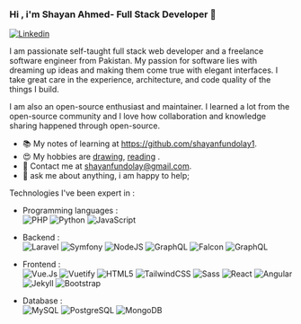 ### Hi , i'm Shayan Ahmed- Full Stack Developer 👋
[![Linkedin](https://img.shields.io/badge/-LinkedIn-blue?style=flat&logo=Linkedin&logoColor=white&link=https://www.linkedin.com/in/alihamidali/)](https://www.linkedin.com/in/shayan-ahmed-b831a6117/)

 I am passionate self-taught full stack web developer and a freelance software engineer from Pakistan.
My passion for software lies with dreaming up ideas and making them come true with elegant interfaces. I take great care in the experience, architecture, and code quality of the things I build. 

I am also an open-source enthusiast and maintainer. I learned a lot from the open-source community and I love how collaboration and knowledge sharing happened through open-source.
- 📚 My notes of learning at https://github.com/shayanfundolay1.
- 😍 My hobbies are [drawing](https://photos.app.goo.gl/9OVEkdTjmtRPg7vC3), [reading](https://www.goodreads.com/user/show/19630622-thi-dinh) .
- 💌 Contact me at [shayanfundolay@gmail.com](mailto:shayanfundolay@gmail.com).
- 💬 ask me about anything, i am happy to help;

Technologies I've been expert in :

- Programming languages : <br />
  ![PHP](http://img.shields.io/badge/-PHP-eee?style=for-the-badge&logo=php&logoColor=4951aa)
  ![Python](http://img.shields.io/badge/-Python-eee?style=for-the-badge&logo=python&logoColor#F7BD2F)
  ![JavaScript](https://img.shields.io/badge/-JavaScript-eee?style=for-the-badge&logo=javascript&logoColor=DD9C25)


- Backend : <br />
  ![Laravel](https://img.shields.io/badge/-laravel-eee?style=for-the-badge&logo=laravel&logoColor=red)
  ![Symfony](https://img.shields.io/badge/-symfony-eee?style=for-the-badge&logo=symfony&logoColor=black)
  ![NodeJS](http://img.shields.io/badge/-NodeJS-eee?style=for-the-badge&logo=data:image/png;base64,iVBORw0KGgoAAAANSUhEUgAAAA4AAAAOCAMAAAAolt3jAAAAgVBMVEUzmTMzkTM0mDQslSwtlS00mzQAAAA7nTsymDIzmDMwmDAymTIzmDMzmTMzmDMzmDMzlzM0mTQzmTMzmTMzmTMzmTMzmTM0mjQ1nDUxlzEymDIzmTMzmTMzmTMzmTMzmTMwlzAzmTMzmTMzmTMzmTMzmTMzmTM0mTQzmTMzmTP///8ybrFJAAAAKXRSTlMAAAAAAAAAAAAAAA9RxlIRBjSR6/7vmzkIAyd21Nt8JwMauPwrKvlQxcV6L9IAAABUSURBVAjXY2RgZGTkYGQEUl8ZwUx2EAUSZfz0jVESSPEygMAXkIgiIyMbAwT8+v+fUeU/jAfkMzKqMjLDuX//k8ZFMwrNIjRnoDkS7AUZxqcQLwAA4+0cex8ENfMAAAAASUVORK5CYII=)
  ![GraphQL](https://img.shields.io/badge/-GraphQL-eee?style=for-the-badge&logo=graphql&logoColor=E10098)
  ![Falcon](http://img.shields.io/badge/-Falcon-eee?style=for-the-badge&logo=falcon&logoColor=000)
  ![GraphQL](https://img.shields.io/badge/-GraphQL-eee?style=for-the-badge&logo=graphql&logoColor=E10098)
- Frontend : <br />
  ![Vue.Js](http://img.shields.io/badge/-Vue.js-eee?style=for-the-badge&logo=vuedotjs&logoColor=234FC08D)
  ![Vuetify](http://img.shields.io/badge/-Vuetify-eee?style=for-the-badge&logo=vuetify&logoColor=AEDDFF)
  ![HTML5](http://img.shields.io/badge/-HTML5-eee?style=for-the-badge&logo=html5&logoColor=E34F26)
  ![TailwindCSS](http://img.shields.io/badge/-tailwindcss-%2338B2AC.svg?style=for-the-badge&logo=tailwind-css&logoColor=white)
  ![Sass](https://img.shields.io/badge/-SASS-eee?style=for-the-badge&logo=sass&logoColor=CC6699)
  ![React](https://img.shields.io/badge/-React-eee?style=for-the-badge&logo=react&logoColor=0088cc)
  ![Angular](https://img.shields.io/badge/-Angular-EEE?style=for-the-badge&logo=angular&logoColor=DD0031)
  ![Jekyll](http://img.shields.io/badge/-Jekyll-eee?style=for-the-badge&logo=jekyll&logoColor=a83232)
  ![Bootstrap](http://img.shields.io/badge/-Bootstrap-eee?style=for-the-badge&logo=bootstrap&logoColor=563D7C)

- Database : <br />
  ![MySQL](http://img.shields.io/badge/-MySQL-eee?style=for-the-badge&logo=mysql&logoColor=4479A1)
  ![PostgreSQL](https://img.shields.io/badge/-PostgreSQL-eee?style=for-the-badge&logo=postgresql&logoColor=0273B7)
  ![MongoDB](https://img.shields.io/badge/-MongoDB-eee?style=for-the-badge&logo=mongodb&logoColor=47A248)

